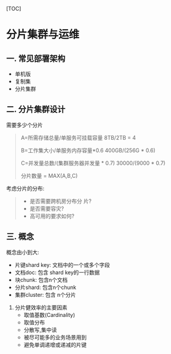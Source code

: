 [TOC]

# 分片集群与运维

## 一. 常见部署架构

- 单机版
- 复制集
- 分片集群

## 二. 分片集群设计

需要多少个分片

> A=所需存储总量/单服务可挂载容量         	  8TB/2TB = 4
>
> B=工作集大小/单服务内存容量*0.6				400GB/(256G * 0.6)
>
> C=并发量总数/(集群服务器并发量 * 0.7)   	30000/(9000 * 0.7) 
>
> 分片数量 = MAX(A,B,C)

考虑分片的分布:

> - 是否需要跨机房分布分 片?
> - 是否需要容灾?
> - 高可用的要求如何?

## 三. 概念

概念由小到大:

- 片键shard key: 文档中的一个或多个字段
- 文档doc: 包含 shard key的一行数据
- 块chunk: 包含n个文档 
- 分片shard: 包含n个chunk
- 集群cluster: 包含 n个分片

1. 分片健效率的主要因素
   - 取值基数(Cardinality)
   - 取值分布
   - 分散写,集中读
   - 被尽可能多的业务场景用到
   - 避免单调递增或递减的片键







